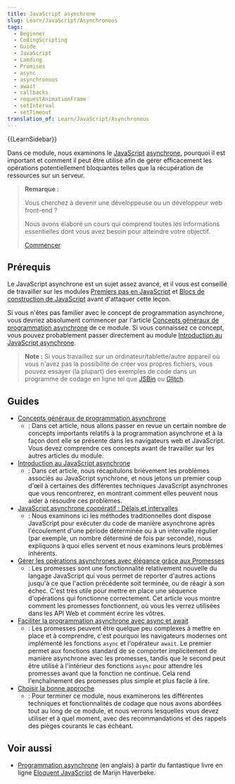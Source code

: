 ```yaml
---
title: JavaScript asynchrone
slug: Learn/JavaScript/Asynchronous
tags:
  - Beginner
  - CodingScripting
  - Guide
  - JavaScript
  - Landing
  - Promises
  - async
  - asynchronous
  - await
  - callbacks
  - requestAnimationFrame
  - setInterval
  - setTimeout
translation_of: Learn/JavaScript/Asynchronous
---
```

{{LearnSidebar}}

Dans ce module, nous examinons le [JavaScript](/fr/docs/Glossary/JavaScript) [asynchrone](/fr/docs/Glossary/Asynchronous), pourquoi il est important et comment il peut être utilisé afin de gérer efficacement les opérations potentiellement bloquantes telles que la récupération de ressources sur un serveur.

> **Remarque :**
>
> Vous cherchez à devenir une développeuse ou un développeur web front-end ?
>
> Nous avons élaboré un cours qui comprend toutes les informations essentielles dont vous avez besoin pour atteindre votre objectif.
>
> [Commencer](/fr/docs/Learn/Front-end_web_developer)

## Prérequis

Le JavaScript asynchrone est un sujet assez avancé, et il vous est conseillé de travailler sur les modules [Premiers pas en JavaScript](/fr/docs/Learn/JavaScript/First_steps) et [Blocs de construction de JavaScript](/fr/docs/Learn/JavaScript/Building_blocks) avant d'attaquer cette leçon.

Si vous n'êtes pas familier avec le concept de programmation asynchrone, vous devriez absolument commencer par l'article [Concepts généraux de programmation asynchrone](/fr/docs/Learn/JavaScript/Asynchronous/Concepts) de ce module. Si vous connaissez ce concept, vous pouvez probablement passer directement au module [Introduction au JavaScript asynchrone](/fr/docs/Learn/JavaScript/Asynchronous/Introducing).

> **Note :** Si vous travaillez sur un ordinateur/tablette/autre appareil où vous n'avez pas la possibilité de créer vos propres fichiers, vous pouvez essayer (la plupart) des exemples de code dans un programme de codage en ligne tel que [JSBin](https://jsbin.com/) ou [Glitch](https://glitch.com).

## Guides

- [Concepts généraux de programmation asynchrone](/fr/docs/Learn/JavaScript/Asynchronous/Concepts)
  - : Dans cet article, nous allons passer en revue un certain nombre de concepts importants relatifs à la programmation asynchrone et à la façon dont elle se présente dans les navigateurs web et JavaScript. Vous devez comprendre ces concepts avant de travailler sur les autres articles du module.
- [Introduction au JavaScript asynchrone](/fr/docs/Learn/JavaScript/Asynchronous/Introducing)
  - : Dans cet article, nous récapitulons brièvement les problèmes associés au JavaScript synchrone, et nous jetons un premier coup d'œil à certaines des différentes techniques JavaScript asynchrones que vous rencontrerez, en montrant comment elles peuvent nous aider à résoudre ces problèmes.
- [JavaScript asynchrone coopératif : Délais et intervalles](/fr/docs/Learn/JavaScript/Asynchronous/Timeouts_and_intervals)
  - : Nous examinons ici les méthodes traditionnelles dont dispose JavaScript pour exécuter du code de manière asynchrone après l'écoulement d'une période déterminée ou à un intervalle régulier (par exemple, un nombre déterminé de fois par seconde), nous expliquons à quoi elles servent et nous examinons leurs problèmes inhérents.
- [Gérer les opérations asynchrones avec élégance grâce aux Promesses](/fr/docs/Learn/JavaScript/Asynchronous/Promises)
  - : Les promesses sont une fonctionnalité relativement nouvelle du langage JavaScript qui vous permet de reporter d'autres actions jusqu'à ce que l'action précédente soit terminée, ou de réagir à son échec. C'est très utile pour mettre en place une séquence d'opérations qui fonctionne correctement. Cet article vous montre comment les promesses fonctionnent, où vous les verrez utilisées dans les API Web et comment écrire les vôtres.
- [Faciliter la programmation asynchrone avec async et await](/fr/docs/Learn/JavaScript/Asynchronous/Async_await)
  - : Les promesses peuvent être quelque peu complexes à mettre en place et à comprendre, c'est pourquoi les navigateurs modernes ont implémenté les fonctions `async` et l'opérateur `await`. Le premier permet aux fonctions standard de se comporter implicitement de manière asynchrone avec les promesses, tandis que le second peut être utilisé à l'intérieur des fonctions `async` pour attendre les promesses avant que la fonction ne continue. Cela rend l'enchaînement des promesses plus simple et plus facile à lire.
- [Choisir la bonne approche](/fr/docs/Learn/JavaScript/Asynchronous/Choosing_the_right_approach)
  - : Pour terminer ce module, nous examinerons les différentes techniques et fonctionnalités de codage que nous avons abordées tout au long de ce module, et nous verrons lesquelles vous devez utiliser et à quel moment, avec des recommandations et des rappels des pièges courants le cas échéant.

## Voir aussi

- [Programmation asynchrone](https://eloquentjavascript.net/11_async.html) (en anglais) à partir du fantastique livre en ligne [Eloquent JavaScript](https://eloquentjavascript.net/) de Marijn Haverbeke.
